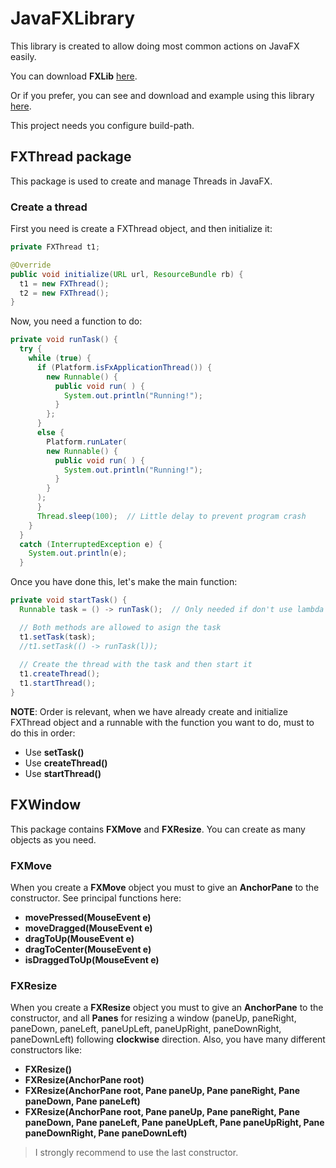 # JavaFXLibrary

This library is created to allow doing most common actions on JavaFX easily.

You can download **FXLib** [here](https://github.com/ivanzhenlms/JavaFXLibrary/raw/master/JavaFXLib/FXLib.jar).

Or if you prefer, you can see and download and example using this library [here](https://github.com/ivanzhenlms/JavaFXLibraryTest).

This project needs you configure build-path.

## FXThread package

This package is used to create and manage Threads in JavaFX.

### Create a thread
First you need is create a FXThread object, and then initialize it:

```java
private FXThread t1;

@Override
public void initialize(URL url, ResourceBundle rb) {
  t1 = new FXThread();
  t2 = new FXThread();
}
```

Now, you need a function to do:

```java
private void runTask() {
  try {
    while (true) {
      if (Platform.isFxApplicationThread()) {
        new Runnable() {
          public void run( ) {
            System.out.println("Running!");
          }
        };
      }
      else {
        Platform.runLater(
        new Runnable() {
          public void run( ) {
            System.out.println("Running!");
          }
        }
      );
      }
      Thread.sleep(100);  // Little delay to prevent program crash
    }
  }
  catch (InterruptedException e) {
    System.out.println(e);
  }
```

Once you have done this, let's make the main function:

```java
private void startTask() {
  Runnable task = () -> runTask();  // Only needed if don't use lambda

  // Both methods are allowed to asign the task
  t1.setTask(task);
  //t1.setTask(() -> runTask(l));
  
  // Create the thread with the task and then start it
  t1.createThread();
  t1.startThread();
}
```

**NOTE**: Order is relevant, when we have already create and initialize FXThread object and a runnable with the function you want to do, must to do this in order:
* Use **setTask()**
* Use **createThread()**
* Use **startThread()**

## FXWindow

This package contains **FXMove** and **FXResize**. You can create as many objects as you need.

### FXMove

When you create a **FXMove** object you must to give an **AnchorPane** to the constructor.
See principal functions here:
* **movePressed(MouseEvent e)**
* **moveDragged(MouseEvent e)**
* **dragToUp(MouseEvent e)**
* **dragToCenter(MouseEvent e)**
* **isDraggedToUp(MouseEvent e)**

### FXResize

When you create a **FXResize** object you must to give an **AnchorPane** to the constructor, and all **Panes** for resizing a window (paneUp, paneRight, paneDown, paneLeft, paneUpLeft, paneUpRight, paneDownRight, paneDownLeft) following **clockwise** direction. Also, you have many different constructors like:
* **FXResize()**
* **FXResize(AnchorPane root)**
* **FXResize(AnchorPane root, Pane paneUp, Pane paneRight, Pane paneDown, Pane paneLeft)**
* **FXResize(AnchorPane root, Pane paneUp, Pane paneRight, Pane paneDown, Pane paneLeft, Pane paneUpLeft, Pane paneUpRight, Pane paneDownRight, Pane paneDownLeft)**

> I strongly recommend to use the last constructor.
